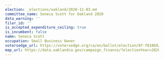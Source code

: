 ```yaml
---
election: _elections/oakland/2020-11-03.md
committee_name: Seneca Scott for Oakland 2020
data_warning: ''
filer_id: ''
is_accepted_expenditure_ceiling: true
is_incumbent: false
name: Seneca Scott
occupation: Small Business Owner
votersedge_url: https://votersedge.org/ca/en/ballot/election/87-f810b9/address/null/zip/94611/contests/contest/21267/candidate/151393?cty=ca%2falm
map_url: https://data.oaklandca.gov/campaign_finance/?electionYear=2020&candidates=COAK-155196&since=2019-01-01&until=2020-10-23
---
```

